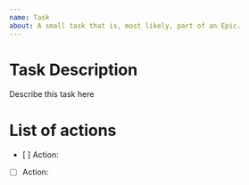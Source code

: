 ```yaml
---
name: Task
about: A small task that is, most likely, part of an Epic.
---
```

<!-- Name task “Task: Name of the task” -->
<!-- Add task date if meeting or event -->
<!-- Add dateline if hard deadline -->
<!-- Ex. “Task: Do this, due Jan. 5” -->
# Task Description
Describe this task here


# List of actions
- [ ] Action: <!-- Use # if existing issue in same repo -->
- [ ] Action: <!-- Use URL link if exsiting issue in other repo -->


<!-- Assign task to someone -->
<!-- Add labels if needed -->
<!-- Register with project -->
<!-- Define milestone if needed --> 
